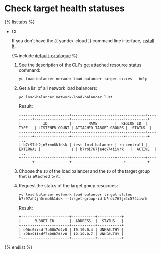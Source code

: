 # Check target health statuses

{% list tabs %}

- CLI

   If you don't have the {{ yandex-cloud }} command line interface, [install it](../../cli/quickstart.md#install).

   {% include [default-catalogue](../../_includes/default-catalogue.md) %}

   1. See the description of the CLI's get attached resource status command:

      ```
      yc load-balancer network-load-balancer target-states --help
      ```

   1. Get a list of all network load balancers:

      ```
      yc load-balancer network-load-balancer list
      ```

      Result:

      ```
      +----------------------+--------------------+-------------+----------+----------------+------------------------+----------+
      |          ID          |        NAME        |  REGION ID  |   TYPE   | LISTENER COUNT | ATTACHED TARGET GROUPS |  STATUS  |
      +----------------------+--------------------+-------------+----------+----------------+------------------------+----------+
      ...
      | b7r97ah2jn5rmo6k1dsk | test-load-balancer | ru-central1 | EXTERNAL |              1 | b7roi767je4c574iivrk   |  ACTIVE  |
      ...
      +----------------------+--------------------+-------------+----------+----------------+------------------------+----------+
      ```

   1. Choose the `ID` of the load balancer and the `ID` of the target group that is attached to it.
   1. Request the status of the target group resources:

      ```
      yc load-balancer network-load-balancer target-states b7r97ah2jn5rmo6k1dsk --target-group-id b7roi767je4c574iivrk
      ```

      Result:

      ```
      +----------------------+-----------+-----------+
      |      SUBNET ID       |  ADDRESS  |  STATUS   |
      +----------------------+-----------+-----------+
      | e9bc0iisdf7b00b7d4v0 | 10.10.0.4 | UNHEALTHY |
      | e9bc0iisdf7b00b7d4v0 | 10.10.0.7 | UNHEALTHY |
      +----------------------+-----------+-----------+	
      ```

{% endlist %}